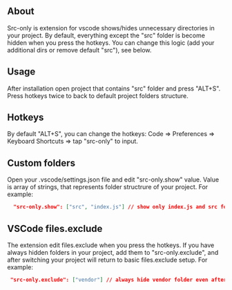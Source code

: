 ## About

Src-only is extension for vscode shows/hides unnecessary directories in your project. By default, everything except the "src" folder is become hidden when you press the hotkeys. You can change this logic (add your additional dirs or remove default "src"), see below.

## Usage

After installation open project that contains "src" folder and press "ALT+S". Press hotkeys twice to back to default project folders structure.

## Hotkeys

By default "ALT+S", you can change the hotkeys: Code => Preferences => Keyboard Shortcuts => tap "src-only" to input.

## Custom folders

Open your .vscode/settings.json file and edit "src-only.show" value. Value is array of strings, that represents folder structrure of your project.
For example:

```json
  "src-only.show": ["src", "index.js"] // show only index.js and src folder
```

## VSCode files.exclude

The extension edit files.exclude when you press the hotkeys. If you have always hidden folders in your project, add them to "src-only.exclude", and after switching your project will return to basic files.exclude setup.
For example:

```json
 "src-only.exclude": ["vendor"] // always hide vendor folder even after src-only is toggled
```

